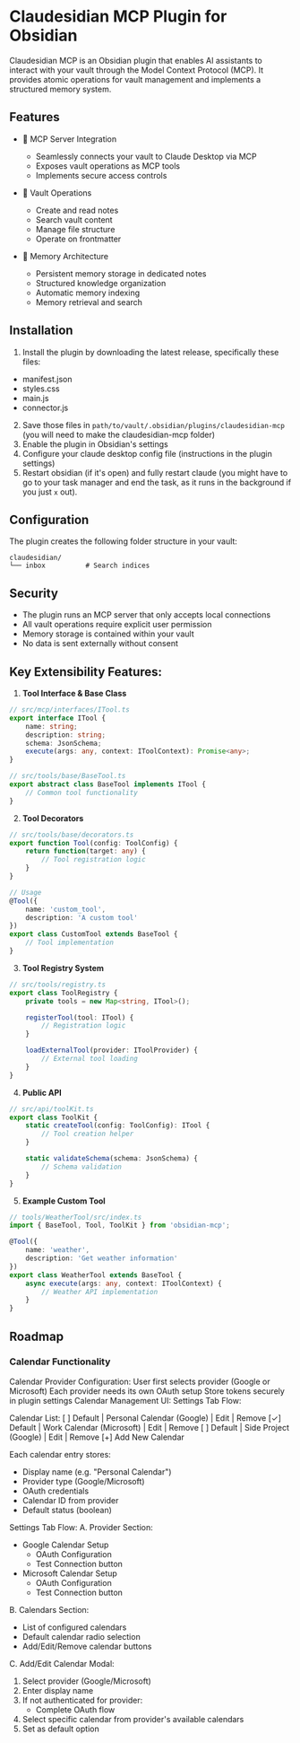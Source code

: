 # Claudesidian MCP Plugin for Obsidian

Claudesidian MCP is an Obsidian plugin that enables AI assistants to interact with your vault through the Model Context Protocol (MCP). It provides atomic operations for vault management and implements a structured memory system.

## Features

- 🔌 MCP Server Integration
  - Seamlessly connects your vault to Claude Desktop via MCP
  - Exposes vault operations as MCP tools
  - Implements secure access controls

- 📝 Vault Operations
  - Create and read notes
  - Search vault content
  - Manage file structure
  - Operate on frontmatter

- 🧠 Memory Architecture
  - Persistent memory storage in dedicated notes
  - Structured knowledge organization
  - Automatic memory indexing
  - Memory retrieval and search

## Installation

1. Install the plugin by downloading the latest release, specifically these files:
  - manifest.json
  - styles.css
  - main.js
  - connector.js
2. Save those files in `path/to/vault/.obsidian/plugins/claudesidian-mcp` (you will need to make the claudesidian-mcp folder)
3. Enable the plugin in Obsidian's settings
4. Configure your claude desktop config file (instructions in the plugin settings)
5. Restart obsidian (if it's open) and fully restart claude (you might have to go to your task manager and end the task, as it runs in the background if you just `x` out).

## Configuration

The plugin creates the following folder structure in your vault:

```
claudesidian/
└── inbox          # Search indices
```

## Security

- The plugin runs an MCP server that only accepts local connections
- All vault operations require explicit user permission
- Memory storage is contained within your vault
- No data is sent externally without consent

## Key Extensibility Features:

1. **Tool Interface & Base Class**
```typescript
// src/mcp/interfaces/ITool.ts
export interface ITool {
    name: string;
    description: string;
    schema: JsonSchema;
    execute(args: any, context: IToolContext): Promise<any>;
}

// src/tools/base/BaseTool.ts
export abstract class BaseTool implements ITool {
    // Common tool functionality
}
```

2. **Tool Decorators**
```typescript
// src/tools/base/decorators.ts
export function Tool(config: ToolConfig) {
    return function(target: any) {
        // Tool registration logic
    }
}

// Usage
@Tool({
    name: 'custom_tool',
    description: 'A custom tool'
})
export class CustomTool extends BaseTool {
    // Tool implementation
}
```

3. **Tool Registry System**
```typescript
// src/tools/registry.ts
export class ToolRegistry {
    private tools = new Map<string, ITool>();

    registerTool(tool: ITool) {
        // Registration logic
    }

    loadExternalTool(provider: IToolProvider) {
        // External tool loading
    }
}
```

4. **Public API**
```typescript
// src/api/toolKit.ts
export class ToolKit {
    static createTool(config: ToolConfig): ITool {
        // Tool creation helper
    }

    static validateSchema(schema: JsonSchema) {
        // Schema validation
    }
}
```

5. **Example Custom Tool**
```typescript
// tools/WeatherTool/src/index.ts
import { BaseTool, Tool, ToolKit } from 'obsidian-mcp';

@Tool({
    name: 'weather',
    description: 'Get weather information'
})
export class WeatherTool extends BaseTool {
    async execute(args: any, context: IToolContext) {
        // Weather API implementation
    }
}
```

## Roadmap

### Calendar Functionality

Calendar Provider Configuration:
User first selects provider (Google or Microsoft)
Each provider needs its own OAuth setup
Store tokens securely in plugin settings
Calendar Management UI:
Settings Tab Flow:

Calendar List:
[ ] Default | Personal Calendar (Google) | Edit | Remove
[✓] Default | Work Calendar (Microsoft) | Edit | Remove
[ ] Default | Side Project (Google) | Edit | Remove
[+] Add New Calendar

Each calendar entry stores:
- Display name (e.g. "Personal Calendar")
- Provider type (Google/Microsoft)
- OAuth credentials
- Calendar ID from provider
- Default status (boolean)

Settings Tab Flow:
A. Provider Section:
   - Google Calendar Setup
     - OAuth Configuration
     - Test Connection button
   - Microsoft Calendar Setup  
     - OAuth Configuration
     - Test Connection button

B. Calendars Section:
   - List of configured calendars
   - Default calendar radio selection
   - Add/Edit/Remove calendar buttons
   
C. Add/Edit Calendar Modal:
   1. Select provider (Google/Microsoft)
   2. Enter display name
   3. If not authenticated for provider:
      - Complete OAuth flow
   4. Select specific calendar from provider's available calendars
   5. Set as default option

